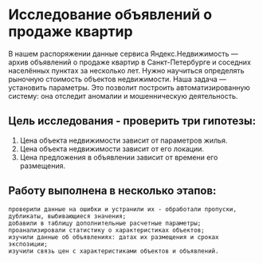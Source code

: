# Исследование объявлений о продаже квартир

В нашем распоряжении данные сервиса Яндекс.Недвижимость — архив объявлений о продаже квартир
в Санкт-Петербурге и соседних населённых пунктах за несколько лет.
Нужно научиться определять рыночную стоимость объектов недвижимости.
Наша задача — установить параметры.
Это позволит построить автоматизированную систему: она отследит аномалии и мошенническую деятельность.

## Цель исследования - проверить три гипотезы:

1. Цена объекта недвижимости зависит от параметров жилья.
2. Цена объекта недвижимости зависит от его локации.
2. Цена предложения в объявлении зависит от времени его размещения.

## Работу выполнена в несколько этапов:

    проверили данные на ошибки и устранили их - обработали пропуски, дубликаты, выбивающиеся значения;
    добавили в таблицу дополнительные расчетные параметры;
    проанализировали статистику о характеристиках объектов;
    изучили данные об объявлениях: датах их размещения и сроках экспозиции;
    изучили связь цен с характеристиками объектов и объявлений.
